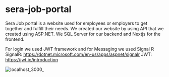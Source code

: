 # sera-job-portal
Sera Job portal is a website used for employees or employers to get together and fulfill their needs. We created our website by using API that we created using ASP.NET.
We SQL Server for our backend and Nextjs for the frontend.

For login we used JWT framework and for Messaging we used Signal R
  SignalR: https://dotnet.microsoft.com/en-us/apps/aspnet/signalr
  JWT: https://jwt.io/introduction
  
![localhost_3000_](https://user-images.githubusercontent.com/62254352/193445698-cd39080a-bb21-4de0-9305-2bacca5a36bf.png)
